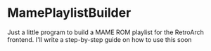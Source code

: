 # MamePlaylistBuilder

Just a little program to build a MAME ROM playlist for the RetroArch frontend.
I'll write a step-by-step guide on how to use this soon
